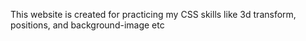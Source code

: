 This website is created for practicing my CSS skills like 3d transform, positions, and background-image etc
